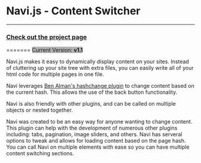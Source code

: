 <h1>Navi.js - Content Switcher</h1>
<hr/>
<h3><a href="http://navi.grantcr.com">Check out the project page</a></h3>
=======
<span style="background-color:#b2b2b2;">Current Version: <strong>v1.1</strong></span>


Navi.js makes it easy to dynamically display content on your sites. Instead of cluttering up your site tree with extra files, you can easily write all of your html code for multiple pages in one file.

Navi leverages <a href="http://benalman.com/projects/jquery-hashchange-plugin/">Ben Alman's hashchange plugin</a> to change content based on the current hash. This allows the use of the back button functionality.

Navi is also friendly with other plugins, and can be called on multiple objects or nested together.

Navi was created to be an easy way for anyone wanting to change content. This plugin can help with the development of numerous other plugins including: tabs, pagination, image sliders, and others. Navi has serveral options to tweak and allows for loading content based on the page hash. You can call Navi on multiple elements with ease so you can have multiple content switching sections.

